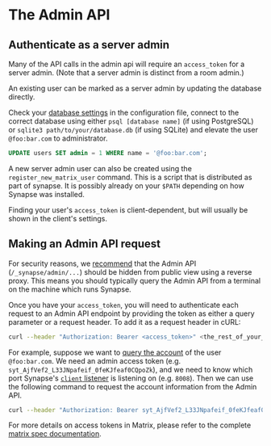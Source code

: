 # The Admin API

## Authenticate as a server admin

Many of the API calls in the admin api will require an `access_token` for a
server admin. (Note that a server admin is distinct from a room admin.)

An existing user can be marked as a server admin by updating the database directly.

Check your [database settings](Synapse%20Docs%20-%20EN/usage/configuration/config_documentation.md#database) in the configuration file, connect to the correct database using either `psql [database name]` (if using PostgreSQL) or `sqlite3 path/to/your/database.db` (if using SQLite) and elevate the user `@foo:bar.com` to administrator.
```sql
UPDATE users SET admin = 1 WHERE name = '@foo:bar.com';
```

A new server admin user can also be created using the `register_new_matrix_user`
command. This is a script that is distributed as part of synapse. It is possibly
already on your `$PATH` depending on how Synapse was installed.

Finding your user's `access_token` is client-dependent, but will usually be shown in the client's settings.

## Making an Admin API request
For security reasons, we [recommend](Synapse%20Docs%20-%20EN/reverse_proxy.md#synapse-administration-endpoints)
that the Admin API (`/_synapse/admin/...`) should be hidden from public view using a
reverse proxy. This means you should typically query the Admin API from a terminal on
the machine which runs Synapse.

Once you have your `access_token`, you will need to authenticate each request to an Admin API endpoint by
providing the token as either a query parameter or a request header. To add it as a request header in cURL:

```sh
curl --header "Authorization: Bearer <access_token>" <the_rest_of_your_API_request>
```

For example, suppose we want to
[query the account](Synapse%20Docs%20-%20EN/admin_api/user_admin_api.md#query-user-account) of the user
`@foo:bar.com`. We need an admin access token (e.g.
`syt_AjfVef2_L33JNpafeif_0feKJfeaf0CQpoZk`), and we need to know which port
Synapse's [`client` listener](Synapse%20Docs%20-%20EN/usage/configuration/config_documentation.md#listeners) is listening
on (e.g. `8008`). Then we can use the following command to request the account
information from the Admin API.

```sh
curl --header "Authorization: Bearer syt_AjfVef2_L33JNpafeif_0feKJfeaf0CQpoZk" -X GET http://127.0.0.1:8008/_synapse/admin/v2/users/@foo:bar.com
```

For more details on access tokens in Matrix, please refer to the complete
[matrix spec documentation](https://matrix.org/docs/spec/client_server/r0.6.1#using-access-tokens).
